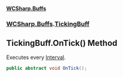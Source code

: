 #### [WCSharp\.Buffs](README.md 'README')
### [WCSharp\.Buffs](WCSharp.Buffs.md 'WCSharp\.Buffs').[TickingBuff](WCSharp.Buffs.TickingBuff.md 'WCSharp\.Buffs\.TickingBuff')

## TickingBuff\.OnTick\(\) Method

Executes every [Interval](WCSharp.Buffs.TickingBuff.Interval.md 'WCSharp\.Buffs\.TickingBuff\.Interval')\.

```csharp
public abstract void OnTick();
```
